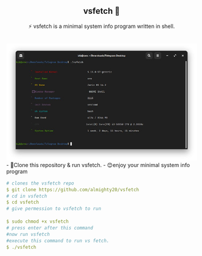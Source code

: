 <div align="center">
<h2> vsfetch 💞️</h2>

<p>⚡ vsfetch is a minimal system info program written in shell.
</p>
<br>
<img src="./screenshot/photo_6224304023574525107_x.jpg">
</div>
- 🔭Clone this repository & run vsfetch.
- 😊enjoy your minimal system info program
  
  
  
```yaml
# clones the vsfetch repo
$ git clone https://github.com/almighty20/vsfetch
# cd in vsfetch
$ cd vsfetch
# give permession to vsfetch to run 
  
$ sudo chmod +x vsfetch
# press enter after this command 
#now run vsfetch
#execute this command to run vs fetch.
$ ./vsfetch
```

